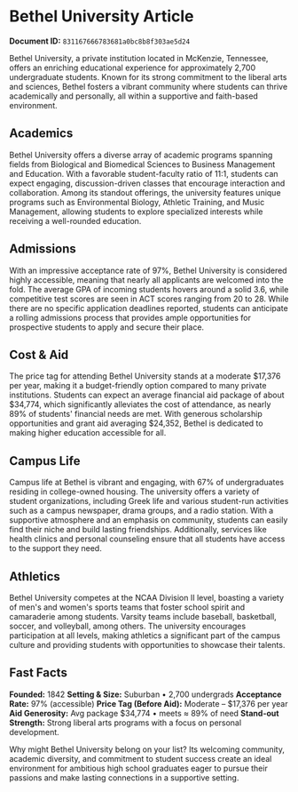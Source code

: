 # Bethel University Article

**Document ID:** `831167666783681a0bc8b8f303ae5d24`

Bethel University, a private institution located in McKenzie, Tennessee, offers an enriching educational experience for approximately 2,700 undergraduate students. Known for its strong commitment to the liberal arts and sciences, Bethel fosters a vibrant community where students can thrive academically and personally, all within a supportive and faith-based environment.

## Academics
Bethel University offers a diverse array of academic programs spanning fields from Biological and Biomedical Sciences to Business Management and Education. With a favorable student-faculty ratio of 11:1, students can expect engaging, discussion-driven classes that encourage interaction and collaboration. Among its standout offerings, the university features unique programs such as Environmental Biology, Athletic Training, and Music Management, allowing students to explore specialized interests while receiving a well-rounded education.

## Admissions
With an impressive acceptance rate of 97%, Bethel University is considered highly accessible, meaning that nearly all applicants are welcomed into the fold. The average GPA of incoming students hovers around a solid 3.6, while competitive test scores are seen in ACT scores ranging from 20 to 28. While there are no specific application deadlines reported, students can anticipate a rolling admissions process that provides ample opportunities for prospective students to apply and secure their place.

## Cost & Aid
The price tag for attending Bethel University stands at a moderate $17,376 per year, making it a budget-friendly option compared to many private institutions. Students can expect an average financial aid package of about $34,774, which significantly alleviates the cost of attendance, as nearly 89% of students' financial needs are met. With generous scholarship opportunities and grant aid averaging $24,352, Bethel is dedicated to making higher education accessible for all.

## Campus Life
Campus life at Bethel is vibrant and engaging, with 67% of undergraduates residing in college-owned housing. The university offers a variety of student organizations, including Greek life and various student-run activities such as a campus newspaper, drama groups, and a radio station. With a supportive atmosphere and an emphasis on community, students can easily find their niche and build lasting friendships. Additionally, services like health clinics and personal counseling ensure that all students have access to the support they need.

## Athletics
Bethel University competes at the NCAA Division II level, boasting a variety of men's and women's sports teams that foster school spirit and camaraderie among students. Varsity teams include baseball, basketball, soccer, and volleyball, among others. The university encourages participation at all levels, making athletics a significant part of the campus culture and providing students with opportunities to showcase their talents.

## Fast Facts
**Founded:** 1842
**Setting & Size:** Suburban • 2,700 undergrads
**Acceptance Rate:** 97% (accessible)
**Price Tag (Before Aid):** Moderate – $17,376 per year
**Aid Generosity:** Avg package $34,774 • meets ≈ 89% of need
**Stand-out Strength:** Strong liberal arts programs with a focus on personal development.

Why might Bethel University belong on your list? Its welcoming community, academic diversity, and commitment to student success create an ideal environment for ambitious high school graduates eager to pursue their passions and make lasting connections in a supportive setting.
